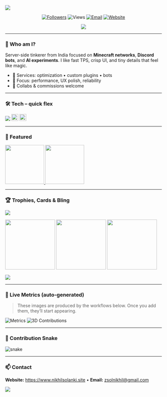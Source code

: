 <!-- THEME-AWARE WAVY HEADER -->
<picture>
  <source media="(prefers-color-scheme: dark)" srcset="https://capsule-render.vercel.app/api?type=waving&height=200&section=header&color=0:8A2BE2,100:00D4FF&text=Nikhil%20Solanki&fontAlign=50&fontAlignY=35&desc=Minecraft%20Dev%20%E2%80%A2%20AI%20Experiments%20%E2%80%A2%20CS%20Undergrad&descAlign=50&descAlignY=58&fontColor=FFFFFF&animation=twinkling" />
  <img src="https://capsule-render.vercel.app/api?type=waving&height=200&section=header&color=0:FF7A18,100:AF002D&text=Nikhil%20Solanki&fontAlign=50&fontAlignY=35&desc=Minecraft%20Dev%20%E2%80%A2%20AI%20Experiments%20%E2%80%A2%20CS%20Undergrad&descAlign=50&descAlignY=58&fontColor=FFFFFF&animation=fadeIn" />
</picture>

<p align="center">
  <a href="https://github.com/solnikhil"><img alt="Followers" src="https://img.shields.io/github/followers/solnikhil?label=Follow&style=for-the-badge"></a>
  <img alt="Views" src="https://komarev.com/ghpvc/?username=solnikhil&style=for-the-badge">
  <a href="mailto:zsolnikhil@gmail.com"><img alt="Email" src="https://img.shields.io/badge/Email-zsolnikhil%40gmail.com-2ea043?style=for-the-badge&logo=gmail&logoColor=white"></a>
  <a href="https://www.nikhilsolanki.site"><img alt="Website" src="https://img.shields.io/badge/Portfolio-Visit-1f6feb?style=for-the-badge&logo=google-chrome&logoColor=white"></a>
</p>

<p align="center">
  <img src="https://readme-typing-svg.demolab.com?font=Fira+Code&size=22&duration=2500&pause=600&center=true&vCenter=true&width=900&lines=I+build+lag-free+Minecraft+servers%E2%9A%A1;I+craft+clean%2C+playful+UIs%E2%9C%A8;I+tinker+with+AI%2FAutomation+for+fun+%26+profit%F0%9F%A4%96" />
</p>

---

### 🧭 Who am I?
Server-side tinkerer from India focused on **Minecraft networks**, **Discord bots**, and **AI experiments**. I like fast TPS, crisp UI, and tiny details that feel like magic.

- 🔧 Services: optimization • custom plugins • bots
- 🎯 Focus: performance, UX polish, reliability
- 🤝 Collabs & commissions welcome

---

### 🛠️ Tech – quick flex
<p align="left">
  <img src="https://skillicons.dev/icons?i=java,python,js,ts,html,css,git,github,linux,mysql,redis,docker,idea,vscode&perline=14" />
  <img src="https://img.shields.io/badge/Skript-Server%20Scripting-000?logo=minecraft&logoColor=fff" height="22" />
  <img src="https://img.shields.io/badge/Discord.py-Bots-5865F2?logo=discord&logoColor=fff" height="22" />
</p>

---

### 🚀 Featured
<p>
  <a href="https://github.com/solnikhil/minecraft-server-optimization">
    <img height="125" src="https://github-readme-stats.vercel.app/api/pin/?username=solnikhil&repo=minecraft-server-optimization&theme=transparent&hide_border=true" />
  </a>
  <a href="https://github.com/solnikhil/dynamicnotch">
    <img height="125" src="https://github-readme-stats.vercel.app/api/pin/?username=solnikhil&repo=dynamicnotch&theme=transparent&hide_border=true" />
  </a>
</p>

---

### 🏆 Trophies, Cards & Bling
<p>
  <img src="https://github-profile-trophy.vercel.app/?username=solnikhil&theme=onestar&no-frame=true&row=1&column=7" />
</p>

<p>
  <img height="160" src="https://github-readme-stats.vercel.app/api?username=solnikhil&show_icons=true&rank_icon=github&theme=transparent&hide_border=true" />
  <img height="160" src="https://streak-stats.demolab.com?user=solnikhil&theme=transparent&hide_border=true" />
  <img height="160" src="https://github-readme-stats.vercel.app/api/top-langs/?username=solnikhil&layout=compact&theme=transparent&hide_border=true" />
</p>

<p>
  <img src="https://github-profile-summary-cards.vercel.app/api/cards/profile-details?username=solnikhil&theme=github_dark" />
</p>

---

### 🧮 Live Metrics (auto-generated)
> These images are produced by the workflows below. Once you add them, they’ll start appearing.

<p>
  <img src="https://raw.githubusercontent.com/solnikhil/solnikhil/main/metrics.svg" alt="Metrics" />
  <img src="https://raw.githubusercontent.com/solnikhil/solnikhil/main/profile-3d-contrib/profile-night-rainbow.svg" alt="3D Contributions" />
</p>

---

### 🐍 Contribution Snake
<img src="https://raw.githubusercontent.com/solnikhil/solnikhil/output/github-contribution-grid-snake.svg" alt="snake" />

---

### 📫 Contact
**Website:** https://www.nikhilsolanki.site • **Email:** zsolnikhil@gmail.com

<picture>
  <source media="(prefers-color-scheme: dark)" srcset="https://capsule-render.vercel.app/api?type=waving&height=130&section=footer&color=0:8A2BE2,100:00D4FF" />
  <img src="https://capsule-render.vercel.app/api?type=waving&height=130&section=footer&color=0:FF7A18,100:AF002D" />
</picture>
